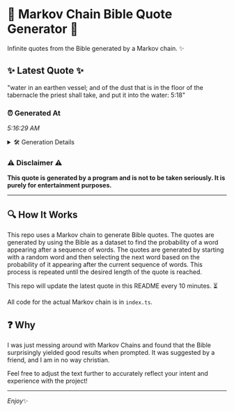 # 📖 Markov Chain Bible Quote Generator 📖

Infinite quotes from the Bible generated by a Markov chain. ✨

## ✨ Latest Quote ✨
"water in an earthen vessel; and of the dust that is in the floor of the tabernacle the priest shall take, and put it into the water: 5:18"

### ⏰ Generated At
*5:16:29 AM*

<details>
    <summary>🛠️ Generation Details</summary>
    <p>
        <strong>🌱 Seed:</strong> water<br>
        <strong>🔄 Iterations:</strong> 27<br>
        <strong>📜 Context History:</strong><br>[ water ]: in<br>[ water, in ]: an<br>[ water, in, an ]: earthen<br>[ water, in, an, earthen ]: vessel;<br>[ water, in, an, earthen, vessel; ]: and<br>[ water, in, an, earthen, vessel;, and ]: of<br>[ in, an, earthen, vessel;, and, of ]: the<br>[ an, earthen, vessel;, and, of, the ]: dust<br>[ earthen, vessel;, and, of, the, dust ]: that<br>[ vessel;, and, of, the, dust, that ]: is<br>[ and, of, the, dust, that, is ]: in<br>[ of, the, dust, that, is, in ]: the<br>[ the, dust, that, is, in, the ]: floor<br>[ dust, that, is, in, the, floor ]: of<br>[ that, is, in, the, floor, of ]: the<br>[ is, in, the, floor, of, the ]: tabernacle<br>[ in, the, floor, of, the, tabernacle ]: the<br>[ the, floor, of, the, tabernacle, the ]: priest<br>[ floor, of, the, tabernacle, the, priest ]: shall<br>[ of, the, tabernacle, the, priest, shall ]: take,<br>[ the, tabernacle, the, priest, shall, take, ]: and<br>[ tabernacle, the, priest, shall, take,, and ]: put<br>[ the, priest, shall, take,, and, put ]: it<br>[ priest, shall, take,, and, put, it ]: into<br>[ shall, take,, and, put, it, into ]: the<br>[ take,, and, put, it, into, the ]: water:<br>[ and, put, it, into, the, water: ]: 5:18<br>
    </p>
</details>

### ⚠️ Disclaimer ⚠️
**This quote is generated by a program and is not to be taken seriously. It is purely for entertainment purposes.**

---

## 🔍 How It Works

This repo uses a Markov chain to generate Bible quotes. The quotes are generated by using the Bible as a dataset to find the probability of a word appearing after a sequence of words. The quotes are generated by starting with a random word and then selecting the next word based on the probability of it appearing after the current sequence of words. This process is repeated until the desired length of the quote is reached.

This repo will update the latest quote in this README every 10 minutes. ⏳

All code for the actual Markov chain is in `index.ts`.

## ❓ Why

I was just messing around with Markov Chains and found that the Bible surprisingly yielded good results when prompted. 
It was suggested by a friend, and I am in no way christian.

Feel free to adjust the text further to accurately reflect your intent and experience with the project!

---

*Enjoy*✨
